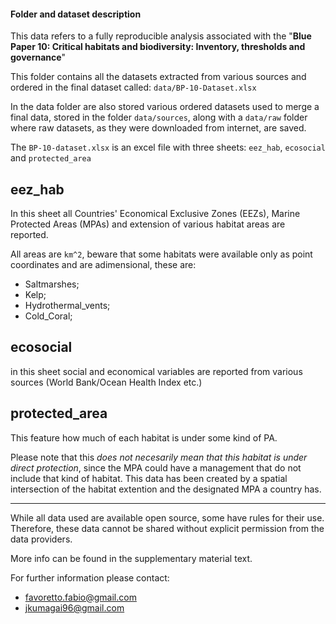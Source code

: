 #### Folder and dataset description

This data refers to a fully reproducible analysis associated with the "**Blue Paper 10: Critical habitats and biodiversity: Inventory, thresholds and governance**"

This folder contains all the datasets extracted from various sources and ordered in the final dataset called: `data/BP-10-Dataset.xlsx`

In the data folder are also stored various ordered datasets used to merge a final data, stored in the folder `data/sources`, along with a `data/raw` folder where raw datasets, as they were downloaded from internet, are saved. 

The `BP-10-dataset.xlsx` is an excel file with three sheets: `eez_hab`, `ecosocial` and `protected_area`


## eez_hab

In this sheet all Countries' Economical Exclusive Zones (EEZs), Marine Protected Areas (MPAs) and extension of various habitat areas are reported. 



All areas are `km^2`, beware that some habitats were available only as point coordinates and are adimensional, these are: 
- Saltmarshes; 
- Kelp; 
- Hydrothermal_vents; 
- Cold_Coral;


## ecosocial

in this sheet social and economical variables are reported from various sources (World Bank/Ocean Health Index etc.)


## protected_area

This feature how much of each habitat is under some kind of PA. 

Please note that this *does not necesarily mean that this habitat is under direct protection*, since the MPA could have a management that do not include that kind of habitat. This data has been created by a spatial intersection of the habitat extention and the designated MPA a country has. 


---

While all data used are available open source, some have rules for their use. 
Therefore, these data cannot be shared without explicit permission from the data providers. 

More info can be found in the supplementary material text. 


For further information please contact: 

- favoretto.fabio@gmail.com
- jkumagai96@gmail.com

